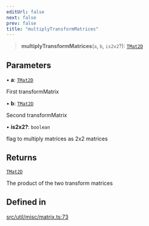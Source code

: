 ```yaml
---
editUrl: false
next: false
prev: false
title: "multiplyTransformMatrices"
---
```


> **multiplyTransformMatrices**(`a`, `b`, `is2x2`?): [`TMat2D`](/api/type-aliases/tmat2d/)

## Parameters

• **a**: [`TMat2D`](/api/type-aliases/tmat2d/)

First transformMatrix

• **b**: [`TMat2D`](/api/type-aliases/tmat2d/)

Second transformMatrix

• **is2x2?**: `boolean`

flag to multiply matrices as 2x2 matrices

## Returns

[`TMat2D`](/api/type-aliases/tmat2d/)

The product of the two transform matrices

## Defined in

[src/util/misc/matrix.ts:73](https://github.com/fabricjs/fabric.js/blob/5c1240d8b4662e45868dd33f385f941de21c8e9c/src/util/misc/matrix.ts#L73)
